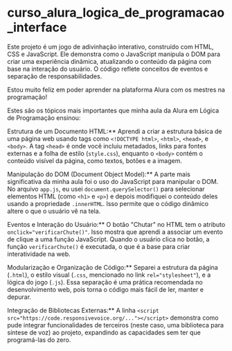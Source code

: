 # curso_alura_logica_de_programacao_interface

Este projeto é um jogo de adivinhação interativo, construído com HTML, CSS e JavaScript. Ele demonstra como o JavaScript manipula o DOM para criar uma experiência dinâmica, atualizando o conteúdo da página com base na interação do usuário. O código reflete conceitos de eventos e separação de responsabilidades.

Estou muito feliz em poder aprender na plataforma Alura com os mestres na programação!


Estes são os tópicos mais importantes que minha aula da Alura em Lógica de Programação ensinou:

Estrutura de um Documento HTML:** Aprendi a criar a estrutura básica de uma página web usando tags como `<!DOCTYPE html>`, `<html>`, `<head>`, e `<body>`. A tag `<head>` é onde você incluiu metadados, links para fontes externas e a folha de estilo (`style.css`), enquanto o `<body>` contém o conteúdo visível da página, como textos, botões e a imagem.

Manipulação do DOM (Document Object Model):** A parte mais significativa da minha aula foi o uso do JavaScript para manipular o DOM. No arquivo `app.js`, eu usei `document.querySelector()` para selecionar elementos HTML (como `<h1>` e `<p>`) e depois modifiquei o conteúdo deles usando a propriedade `.innerHTML`. Isso permite que o código dinâmico altere o que o usuário vê na tela.

Eventos e Interação do Usuário:** O botão "Chutar" no HTML tem o atributo `onclick="verificarChute()"`. Isso mostra que aprendi a associar um evento de clique a uma função JavaScript. Quando o usuário clica no botão, a função `verificarChute()` é executada, o que é a base para criar interatividade na web.

Modularização e Organização de Código:** Separei a estrutura da página (`.html`), o estilo visual (`.css`, mencionado no link `rel="stylesheet"`), e a lógica do jogo (`.js`). Essa separação é uma prática recomendada no desenvolvimento web, pois torna o código mais fácil de ler, manter e depurar.

  Integração de Bibliotecas Externas:** A linha `<script src="https://code.responsivevoice.org/..."></script>` demonstra como pude integrar funcionalidades de terceiros (neste caso, uma biblioteca para síntese de voz) ao projeto, expandindo as capacidades sem ter que programá-las do zero.
